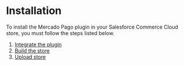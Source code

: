 # Installation

To install the Mercado Pago plugin in your Salesforce Commerce Cloud store, you must follow the steps listed below.

1. [Integrate the plugin](/developers/en/docs/salesforce/installation/plugin-integration)
2. [Build the store](/developers/en/docs/salesforce/installation/store-build)
3. [Upload store](/developers/en/docs/salesforce/installation/store-deploy)
